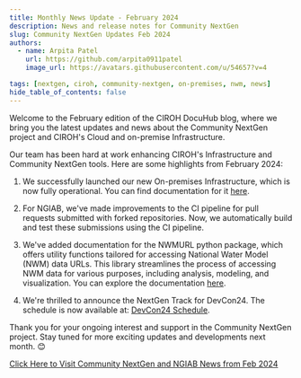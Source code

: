```yaml
---
title: Monthly News Update - February 2024
description: News and release notes for Community NextGen
slug: Community NextGen Updates Feb 2024
authors:
  - name: Arpita Patel
    url: https://github.com/arpita0911patel
    image_url: https://avatars.githubusercontent.com/u/54657?v=4

tags: [nextgen, ciroh, community-nextgen, on-premises, nwm, news]
hide_table_of_contents: false
---
```

Welcome to the February edition of the CIROH DocuHub blog, where we bring you the latest updates and news about the Community NextGen project and CIROH's Cloud and on-premise Infrastructure.

Our team has been hard at work enhancing CIROH's Infrastructure and Community NextGen tools. Here are some highlights from February 2024:

1. We successfully launched our new On-premises Infrastructure, which is now fully operational. You can find documentation for it [here](/docs/services/on-prem/).

2. For NGIAB, we've made improvements to the CI pipeline for pull requests submitted with forked repositories. Now, we automatically build and test these submissions using the CI pipeline.

3. We've added documentation for the NWMURL python package, which offers utility functions tailored for accessing National Water Model (NWM) data URLs. This library streamlines the process of accessing NWM data for various purposes, including analysis, modeling, and visualization. You can explore the documentation [here](/docs/products/Data%20Management%20and%20Access%20Tools/dataaccess/).

4. We're thrilled to announce the NextGen Track for DevCon24. The schedule is now available at: [DevCon24 Schedule](https://ciroh.ua.edu/devconference/).

Thank you for your ongoing interest and support in the Community NextGen project. Stay tuned for more exciting updates and developments next month. 😊

[Click Here to Visit Community NextGen and NGIAB News from Feb 2024](https://docs.ciroh.org/news/)